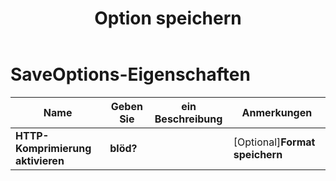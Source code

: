 ﻿---
title: Option speichern
second_title: Aspose.Cells Cloud Documen
linktitle: Option speichern
type: docs
url: /de/save-options/
keywords: Workbook save options
description: Aspose.Cells Cloud REST API Unterstützung, um Excel-Dateien in Formatdateien umzuwandeln. SDK unterstützt Arten von Entwicklungssprachen. Dazu gehören Android, C#, Go, Java, NodeJS, Perl, PHP, Python, Ruby und Swift
weight: 79
---
# SaveOptions-Eigenschaften

Name | Geben Sie | ein Beschreibung | Anmerkungen
------------ | ------------- | ------------- | -------------
**HTTP-Komprimierung aktivieren** | **blöd?** | | [Optional]**Format speichern** | **Schnur** | | [Optional]**Daten löschen** | **blöd?** | Machen Sie die Arbeitsmappe nach dem Speichern der Datei leer. | [Optional]**CachedFileFolder** | **Schnur** | Der zwischengespeicherte Dateiordner wird verwendet, um einige große Daten zu speichern. | [Optional]**ValidateMergedAreas** | **blöd?** | Gibt an, ob zusammengeführte Bereiche validiert werden sollen, bevor die Datei gespeichert wird. Der Standardwert ist falsch. | [Optional]**RefreshChartCache** | **blöd?** | | [Optional]**Verzeichnis erstellen** | **blöd?** | Wenn wahr und das Verzeichnis nicht existiert, wird das Verzeichnis automatisch erstellt, bevor die Datei gespeichert wird. | [Optional]**SortNames** | **blöd?** | | [Optional]